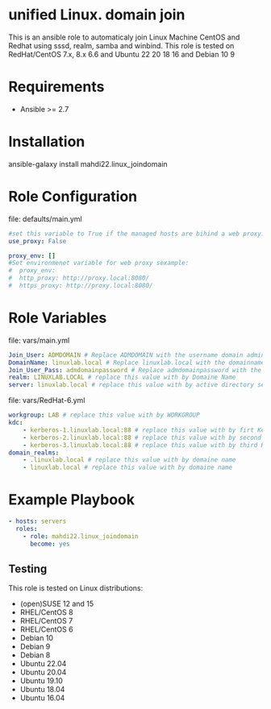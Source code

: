 <h1>unified Linux. domain join</h1>
This is an ansible role to automaticaly join Linux Machine CentOS and Redhat using sssd, realm, samba and winbind. This role is tested on RedHat/CentOS 7.x, 8.x 6.6 and Ubuntu 22 20 18 16 and Debian 10 9

# Requirements

- Ansible >= 2.7

# Installation

ansible-galaxy install mahdi22.linux_joindomain

# Role Configuration

file: defaults/main.yml
```yaml
#set this variable to True if the managed hosts are bihind a web proxy... default False
use_proxy: False
```
```yaml
proxy_env: []
#Set environmenet variable for web proxy sexample:
#  proxy_env:
#  http_proxy: http://proxy.local:8080/
#  https_proxy: http://proxy.local:8080/
```

# Role Variables

file: vars/main.yml
```yaml
Join_User: ADMDOMAIN # Replace ADMDOMAIN with the username domain admin
DomainName: linuxlab.local # Replace linuxlab.local with the domainname
Join_User_Pass: admdomainpassword # Replace admdomainpassword with the username domain admin password
realm: LINUXLAB.LOCAL # replace this value with by Domaine Name
server: linuxlab.local # replace this value with by active directory server
```
file: vars/RedHat-6.yml
```yaml
workgroup: LAB # replace this value with by WORKGROUP
kdc:
    - kerberos-1.linuxlab.local:88 # replace this value with by firt Kerberos server name
    - kerberos-2.linuxlab.local:88 # replace this value with by second Kerberos server name
    - kerberos-3.linuxlab.local:88 # replace this value with by third Kerberos server name
domain_realms:
    - .linuxlab.local # replace this value with by domaine name
    - linuxlab.local # replace this value with by domaine name
```
    
 # Example Playbook
```yaml
- hosts: servers
  roles:
    - role: mahdi22.linux_joindomain
      become: yes
```

## Testing

This role is tested on Linux distributions:

- (open)SUSE 12 and 15
- RHEL/CentOS 8
- RHEL/CentOS 7
- RHEL/CentOS 6
- Debian 10
- Debian 9
- Debian 8
- Ubuntu 22.04
- Ubuntu 20.04
- Ubuntu 19.10
- Ubuntu 18.04
- Ubuntu 16.04
